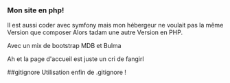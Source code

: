 ### Mon site en php! 

Il est aussi coder avec symfony mais mon hébergeur ne voulait pas la même Version que composer
Alors tadam une autre Version en PHP. 

Avec un mix de bootstrap MDB et Bulma 

Ah et la page d'accueil est juste un cri de fangirl

##gitignore
Utilisation enfin de .gitignore ! 
